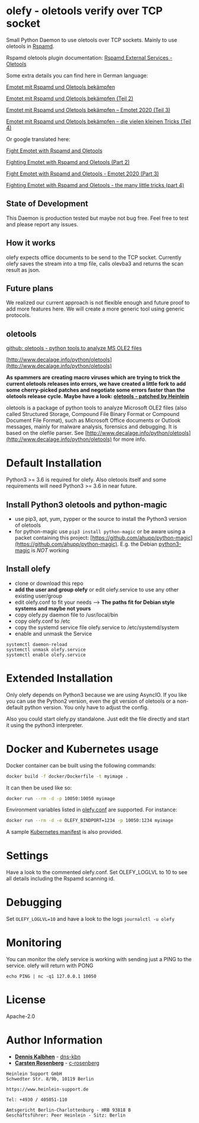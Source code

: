 # olefy - oletools verify over TCP socket

Small Python Daemon to use oletools over TCP sockets. Mainly to use oletools in [Rspamd](https://github.com/rspamd/rspamd).

Rspamd oletools plugin documentation: [Rspamd External Services - Oletools](https://rspamd.com/doc/modules/external_services.html#oletools-specific-details)

Some extra details you can find here in German language:

[Emotet mit Rspamd und Oletools bekämpfen](https://www.heinlein-support.de/blog/news/emotet-mit-rspamd-und-oletools-bekaempfen/)

[Emotet mit Rspamd und Oletools bekämpfen (Teil 2)](https://www.heinlein-support.de/blog/news/emotet-mit-rspamd-und-oletools-bekaempfen-teil-2/)

[Emotet mit Rspamd und Oletools bekämpfen – Emotet 2020 (Teil 3)](https://www.heinlein-support.de/blog/news/emotet-mit-rspamd-und-oletools-bekaempfen-emotet-2020-teil-3/)

[Emotet mit Rspamd und Oletools bekämpfen – die vielen kleinen Tricks (Teil 4)](https://www.heinlein-support.de/blog/news/emotet-mit-rspamd-und-oletools-bekaempfen-die-vielen-kleinen-tricks-teil-4/)

Or google translated here:

[Fight Emotet with Rspamd and Oletools](https://translate.google.com/translate?hl=en&sl=de&tl=en&u=https%3A%2F%2Fwww.heinlein-support.de%2Fblog%2Fnews%2Femotet-mit-rspamd-und-oletools-bekaempfen%2F)

[Fighting Emotet with Rspamd and Oletools (Part 2)](https://translate.google.com/translate?hl=en&sl=de&tl=en&u=https%3A%2F%2Fwww.heinlein-support.de%2Fblog%2Fnews%2Femotet-mit-rspamd-und-oletools-bekaempfen-teil-2%2F)

[Fight Emotet with Rspamd and Oletools - Emotet 2020 (Part 3)](https://translate.google.com/translate?hl=en&sl=de&tl=en&u=https://www.heinlein-support.de/blog/news/emotet-mit-rspamd-und-oletools-bekaempfen-emotet-2020-teil-3/)

[Fighting Emotet with Rspamd and Oletools - the many little tricks (part 4)](https://translate.google.com/translate?hl=en&sl=de&tl=en&u=https://www.heinlein-support.de/blog/news/emotet-mit-rspamd-und-oletools-bekaempfen-die-vielen-kleinen-tricks-teil-4/)

## State of Development

This Daemon is production tested but maybe not bug free. Feel free to test and
please report any issues.

## How it works

olefy expects office documents to be send to the TCP socket. Currently olefy saves
the stream into a tmp file, calls olevba3 and returns the scan result as json.

## Future plans

We realized our current approach is not flexible enough and future proof to add more features here.
We will create a more generic tool using generic protocols.

## oletools

[github: oletools - python tools to analyze MS OLE2 files](https://github.com/decalage2/oletools)

[http://www.decalage.info/python/oletools](http://www.decalage.info/python/oletools)

**As spammers are creating macro viruses which are trying to trick the current oletools releases into errors, we have created a little fork to add some cherry-picked patches and negotiate some errors faster than the oletools release cycle. Maybe have a look: [oletools - patched by Heinlein](https://github.com/HeinleinSupport/oletools)**

oletools is a package of python tools to analyze Microsoft OLE2 files (also called Structured Storage, Compound File Binary Format or Compound Document File Format), such as Microsoft Office documents or Outlook messages, mainly for malware analysis, forensics and debugging. It is based on the olefile parser. See [http://www.decalage.info/python/oletools](http://www.decalage.info/python/oletools) for more info.

# Default Installation

Python3 >= 3.6 is required for olefy.
Also oletools itself and some requirements will need Python3 >= 3.6 in near future.

## Install Python3 oletools and python-magic

-   use pip3, apt, yum, zypper or the source to install the Python3 version of oletools
-   for python-magic use `pip3 install python-magic` or be aware using a packet containing this project: [https://github.com/ahupp/python-magic](https://github.com/ahupp/python-magic). E.g. the Debian [python3-magic](https://packages.debian.org/stretch/python3-magic) is *NOT* working

## Install olefy

-   clone or download this repo
-   **add the user and group olefy** or edit olefy.service to use any other existing user/group
-   edit olefy.conf to fit your needs
    --> **The paths fit for Debian style systems and maybe not yours**
-   copy olefy.py daemon file to /usr/local/bin
-   copy olefy.conf to /etc
-   copy the systemd service file olefy.service to /etc/systemd/system
-   enable and unmask the Service
~~~
systemctl daemon-reload
systemctl unmask olefy.service
systemctl enable olefy.service
~~~

# Extended Installation

Only olefy depends on Python3 because we are using AsyncIO. If you like you can use the Python2 version, even the git version of oletools or a non-default python version. You only have to adjust the config.

Also you could start olefy.py standalone. Just edit the file directly and start it using the python3 interpreter.

# Docker and Kubernetes usage

Docker container can be built using the following commands:

```bash
docker build -f docker/Dockerfile -t myimage .
```

It can then be used like so:

```bash
docker run --rm -d -p 10050:10050 myimage
```

Environment variables listed in [olefy.conf](olefy.conf) are supported. For instance:

```bash
docker run --rm -d -e OLEFY_BINDPORT=1234 -p 10050:1234 myimage
```

A sample [Kubernetes manifest](docker/sample-manifest.yaml) is also provided.

# Settings

Have a look to the commented olefy.conf. Set OLEFY_LOGLVL to 10 to see all details including the Rspamd scanning id.

# Debugging

Set `OLEFY_LOGLVL=10` and have a look to the logs `journalctl -u olefy`

# Monitoring

You can monitor the olefy service is working with sending just a PING to the service. olefy will return with PONG

`echo PING | nc -q1 127.0.0.1 10050`

# License

Apache-2.0

# Author Information

*   **[Dennis Kalbhen](mailto:d.kalbhen@heinlein-support.de)** - [dns-kbn](https://github.com/dns-kbn)
*   **[Carsten Rosenberg](mailto:c.rosenberg@heinlein-support.de)** - [c-rosenberg](https://github.com/c-rosenberg)

~~~
Heinlein Support GmbH
Schwedter Str. 8/9b, 10119 Berlin

https://www.heinlein-support.de

Tel: +4930 / 405051-110

Amtsgericht Berlin-Charlottenburg - HRB 93818 B
Geschäftsführer: Peer Heinlein - Sitz: Berlin
~~~
